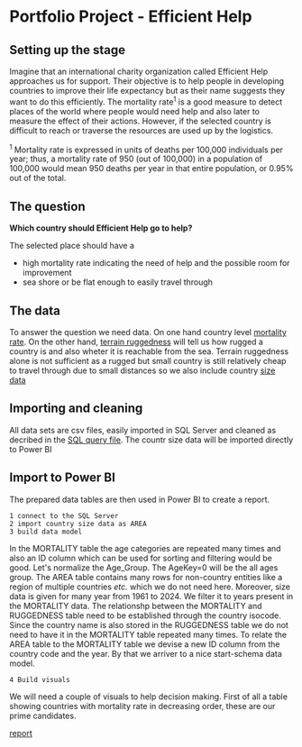# Portfolio Project - Efficient Help

[](etc/uc.png)


## Setting up the stage

Imagine that an international charity organization called Efficient Help approaches us for support. Their objective is to help people in developing countries to improve their life expectancy but as their name suggests they want to do this efficiently. The mortality rate<sup>1</sup> is a good measure to detect places of the world where people would need help and also later to measure the effect of their actions. However, if the selected country is difficult to reach or traverse the resources are used up by the logistics. 

<sup>1</sup> Mortality rate is expressed in units of deaths per 100,000 individuals per year; thus, a mortality rate of 950 (out of 100,000) in a population of 100,000 would mean 950 deaths per year in that entire population, or 0.95% out of the total.

## The question

**Which country should Efficient Help go to help?**

The selected place should have a
  * high mortality rate indicating the need of help and the possible room for improvement
  * sea shore or be flat enough to easily travel through

## The data

To answer the question we need data. On one hand country level [mortality rate](https://public.tableau.com/app/sample-data/IHME_GBD_2010_MORTALITY_AGE_SPECIFIC_BY_COUNTRY_1970_2010.csv). On the other hand, [terrain ruggedness](https://diegopuga.org/data/rugged/) will tell us how rugged a country is and also wheter it is reachable from the sea. Terrain ruggedness alone is not sufficient as a rugged but small country is still relatively cheap to travel through due to small distances so we also include country [size data](https://ourworldindata.org/grapher/land-area-km)


## Importing and cleaning

All data sets are csv files, easily imported in SQL Server and cleaned as decribed in the [SQL query file](Portfolio_SQLQuery.sql). The countr size data will be imported directly to Power BI

## Import to Power BI

The prepared data tables are then used in Power BI to create a report.

	1 connect to the SQL Server
	2 import country size data as AREA
	3 build data model

In the MORTALITY table the age categories are repeated many times and also an ID column which can be used for sorting and filtering would be good. Let's normalize the Age_Group. The AgeKey=0 will be the all ages group. The AREA table contains many rows for non-country entities like a region of multiple countries *etc.* which we do not need here. Moreover, size data is given for many year from 1961 to 2024. We filter it to years present in the MORTALITY data.
The relationshp between the MORTALITY and RUGGEDNESS table need to be established through the country isocode. Since the country name is also stored in the RUGGEDNESS table we do not need to have it in the MORTALITY table repeated many times. 
To relate the AREA table to the MORTALITY table we devise a new ID column from the country code and the year.
By that we arriver to a nice start-schema data model.

	4 Build visuals

We will need a couple of visuals to help decision making. First of all a table showing countries with mortality rate in decreasing order, these are our prime candidates.


[report](screenshots/report_v0.png)